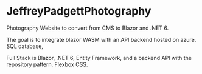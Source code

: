 # JeffreyPadgettPhotography
Photography Website to convert from CMS to Blazor and .NET 6. 

The goal is to integrate blazor WASM with an API backend hosted on azure. SQL database, 

Full Stack is Blazor, .NET 6, Entity Framework, and a backend API with the repository pattern. Flexbox CSS. 

